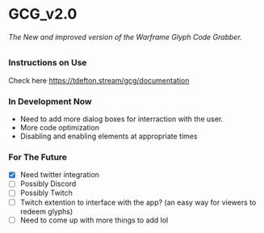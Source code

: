 # GCG_v2.0
###### The New and improved version of the Warframe Glyph Code Grabber.

### Instructions on Use
Check here https://tdefton.stream/gcg/documentation

### In Development Now
- Need to add more dialog boxes for interraction with the user.
- More code optimization
- Disabling and enabling elements at appropriate times

### For The Future
- [X] Need twitter integration
- [ ] Possibly Discord
- [ ] Possibly Twitch
- [ ] Twitch extention to interface with the app? (an easy way for viewers to redeem glyphs)
- [ ] Need to come up with more things to add lol
